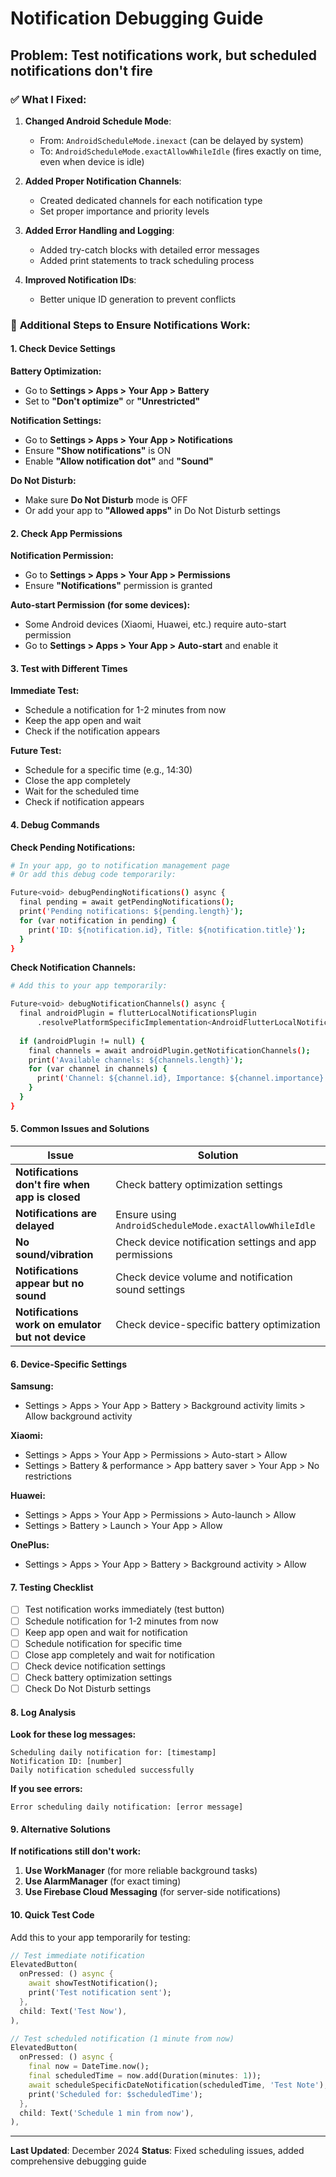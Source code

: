 # Notification Debugging Guide

## Problem: Test notifications work, but scheduled notifications don't fire

### ✅ **What I Fixed:**

1. **Changed Android Schedule Mode**: 
   - From: `AndroidScheduleMode.inexact` (can be delayed by system)
   - To: `AndroidScheduleMode.exactAllowWhileIdle` (fires exactly on time, even when device is idle)

2. **Added Proper Notification Channels**: 
   - Created dedicated channels for each notification type
   - Set proper importance and priority levels

3. **Added Error Handling and Logging**: 
   - Added try-catch blocks with detailed error messages
   - Added print statements to track scheduling process

4. **Improved Notification IDs**: 
   - Better unique ID generation to prevent conflicts

### 🔧 **Additional Steps to Ensure Notifications Work:**

#### 1. **Check Device Settings**

**Battery Optimization:**
- Go to **Settings > Apps > Your App > Battery**
- Set to **"Don't optimize"** or **"Unrestricted"**

**Notification Settings:**
- Go to **Settings > Apps > Your App > Notifications**
- Ensure **"Show notifications"** is ON
- Enable **"Allow notification dot"** and **"Sound"**

**Do Not Disturb:**
- Make sure **Do Not Disturb** mode is OFF
- Or add your app to **"Allowed apps"** in Do Not Disturb settings

#### 2. **Check App Permissions**

**Notification Permission:**
- Go to **Settings > Apps > Your App > Permissions**
- Ensure **"Notifications"** permission is granted

**Auto-start Permission (for some devices):**
- Some Android devices (Xiaomi, Huawei, etc.) require auto-start permission
- Go to **Settings > Apps > Your App > Auto-start** and enable it

#### 3. **Test with Different Times**

**Immediate Test:**
- Schedule a notification for 1-2 minutes from now
- Keep the app open and wait
- Check if the notification appears

**Future Test:**
- Schedule for a specific time (e.g., 14:30)
- Close the app completely
- Wait for the scheduled time
- Check if notification appears

#### 4. **Debug Commands**

**Check Pending Notifications:**
```bash
# In your app, go to notification management page
# Or add this debug code temporarily:

Future<void> debugPendingNotifications() async {
  final pending = await getPendingNotifications();
  print('Pending notifications: ${pending.length}');
  for (var notification in pending) {
    print('ID: ${notification.id}, Title: ${notification.title}');
  }
}
```

**Check Notification Channels:**
```bash
# Add this to your app temporarily:

Future<void> debugNotificationChannels() async {
  final androidPlugin = flutterLocalNotificationsPlugin
      .resolvePlatformSpecificImplementation<AndroidFlutterLocalNotificationsPlugin>();
  
  if (androidPlugin != null) {
    final channels = await androidPlugin.getNotificationChannels();
    print('Available channels: ${channels.length}');
    for (var channel in channels) {
      print('Channel: ${channel.id}, Importance: ${channel.importance}');
    }
  }
}
```

#### 5. **Common Issues and Solutions**

| Issue | Solution |
|-------|----------|
| **Notifications don't fire when app is closed** | Check battery optimization settings |
| **Notifications are delayed** | Ensure using `AndroidScheduleMode.exactAllowWhileIdle` |
| **No sound/vibration** | Check device notification settings and app permissions |
| **Notifications appear but no sound** | Check device volume and notification sound settings |
| **Notifications work on emulator but not device** | Check device-specific battery optimization |

#### 6. **Device-Specific Settings**

**Samsung:**
- Settings > Apps > Your App > Battery > Background activity limits > Allow background activity

**Xiaomi:**
- Settings > Apps > Your App > Permissions > Auto-start > Allow
- Settings > Battery & performance > App battery saver > Your App > No restrictions

**Huawei:**
- Settings > Apps > Your App > Permissions > Auto-launch > Allow
- Settings > Battery > Launch > Your App > Allow

**OnePlus:**
- Settings > Apps > Your App > Battery > Background activity > Allow

#### 7. **Testing Checklist**

- [ ] Test notification works immediately (test button)
- [ ] Schedule notification for 1-2 minutes from now
- [ ] Keep app open and wait for notification
- [ ] Schedule notification for specific time
- [ ] Close app completely and wait for notification
- [ ] Check device notification settings
- [ ] Check battery optimization settings
- [ ] Check Do Not Disturb settings

#### 8. **Log Analysis**

**Look for these log messages:**
```
Scheduling daily notification for: [timestamp]
Notification ID: [number]
Daily notification scheduled successfully
```

**If you see errors:**
```
Error scheduling daily notification: [error message]
```

#### 9. **Alternative Solutions**

**If notifications still don't work:**

1. **Use WorkManager** (for more reliable background tasks)
2. **Use AlarmManager** (for exact timing)
3. **Use Firebase Cloud Messaging** (for server-side notifications)

#### 10. **Quick Test Code**

Add this to your app temporarily for testing:

```dart
// Test immediate notification
ElevatedButton(
  onPressed: () async {
    await showTestNotification();
    print('Test notification sent');
  },
  child: Text('Test Now'),
),

// Test scheduled notification (1 minute from now)
ElevatedButton(
  onPressed: () async {
    final now = DateTime.now();
    final scheduledTime = now.add(Duration(minutes: 1));
    await scheduleSpecificDateNotification(scheduledTime, 'Test Note');
    print('Scheduled for: $scheduledTime');
  },
  child: Text('Schedule 1 min from now'),
),
```

---

**Last Updated**: December 2024
**Status**: Fixed scheduling issues, added comprehensive debugging guide
